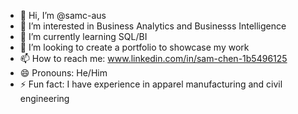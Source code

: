 - 👋 Hi, I’m @samc-aus
- 👀 I’m interested in Business Analytics and Businesss Intelligence
- 🌱 I’m currently learning SQL/BI
- 💞️ I’m looking to create a portfolio to showcase my work
- 📫 How to reach me: www.linkedin.com/in/sam-chen-1b5496125
- 😄 Pronouns: He/Him
- ⚡ Fun fact: I have experience in apparel manufacturing and civil engineering
<!---
samc-aus/samc-aus is a ✨ special ✨ repository because its `README.md` (this file) appears on your GitHub profile.
You can click the Preview link to take a look at your changes.
--->
